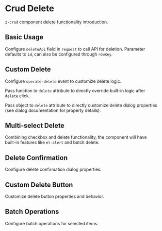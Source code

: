 # Crud Delete

`z-crud` component delete functionality introduction.

## Basic Usage

Configure `deleteApi` field in `request` to call API for deletion. Parameter defaults to `id`, can also be configured through `rowKey`.

<preview path="../../demo/crud-delete/normal.vue" />

## Custom Delete

Configure `operate-delete` event to customize delete logic.

<preview path="../../demo/crud-delete/custom-delete.vue" />

Pass function to `delete` attribute to directly override built-in logic after `delete` click.

<preview path="../../demo/crud-delete/custom-delete-logic.vue" />

Pass object to `delete` attribute to directly customize delete dialog properties (see dialog documentation for property details).

<preview path="../../demo/crud-delete/custom-delete-dialog.vue" />

## Multi-select Delete

Combining checkbox and delete functionality, the component will have built-in features like `el-alert` and batch delete.

<preview path="../../demo/crud-delete/checkbox.vue" />

## Delete Confirmation

Configure delete confirmation dialog properties.

<preview path="../../demo/crud-delete/confirm.vue" />

## Custom Delete Button

Customize delete button properties and behavior.

<preview path="../../demo/crud-delete/custom-button.vue" />

## Batch Operations

Configure batch operations for selected items.

<preview path="../../demo/crud-delete/batch.vue" />
